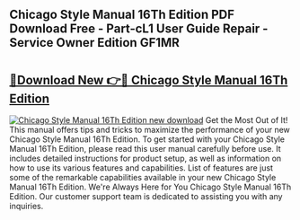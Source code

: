 ## Chicago Style Manual 16Th Edition PDF Download Free - Part-cL1 User Guide Repair - Service Owner Edition GF1MR

# <h2><a href="http://bc31652.oget.top/?id=Chicago+Style+Manual+16Th+Edition">🔗Download New 👉🔴 Chicago Style Manual 16Th Edition</a></h2>

[![Chicago Style Manual 16Th Edition new download](https://i.imgur.com/5g1atiW.png)](http://bc31652.oget.top/?id=Chicago+Style+Manual+16Th+Edition)
Get the Most Out of It! This manual offers tips and tricks to maximize the performance of your new Chicago Style Manual 16Th Edition. To get started with your Chicago Style Manual 16Th Edition, please read this user manual carefully before use. It includes detailed instructions for product setup, as well as information on how to use its various features and capabilities. List of features are just some of the remarkable capabilities available in your new Chicago Style Manual 16Th Edition. We're Always Here for You Chicago Style Manual 16Th Edition. Our customer support team is dedicated to assisting you with any inquiries.

